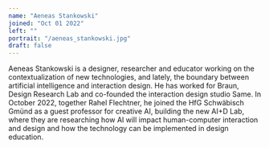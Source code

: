 ```yaml
---
name: "Aeneas Stankowski"
joined: "Oct 01 2022"
left: ""
portrait: "/aeneas_stankowski.jpg"
draft: false
---
```


Aeneas Stankowski is a designer, researcher and educator working on the contextualization of new technologies, and lately, the boundary between artificial intelligence and interaction design. He has worked for Braun, Design Research Lab and co-founded the interaction design studio Same. In October 2022, together Rahel Flechtner, he joined the HfG Schwäbisch Gmünd as a guest professor for creative AI, building the new AI+D Lab, where they are researching how AI will impact human-computer interaction and design and how the technology can be implemented in design education.